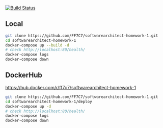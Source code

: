 [![Build Status](https://travis-ci.org/FF7C7/softwarearchitect-homework-1.svg)](https://travis-ci.org/FF7C7/softwarearchitect-homework-1)

## Local
```bash
git clone https://github.com/FF7C7/softwarearchitect-homework-1.git
cd softwarearchitect-homework-1
docker-compose up --build -d
# check http://localhost:80/health/
docker-compose logs
docker-compose down
```

## DockerHub
https://hub.docker.com/r/ff7c7/softwarearchitect-homework-1
```bash
git clone https://github.com/FF7C7/softwarearchitect-homework-1.git
cd softwarearchitect-homework-1/deploy
docker-compose up -d
# check http://localhost:80/health/
docker-compose logs
docker-compose down
```
